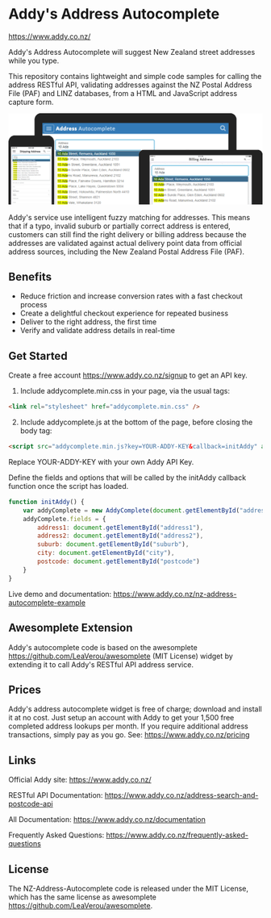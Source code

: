 # Addy's Address Autocomplete

https://www.addy.co.nz/

Addy's Address Autocomplete will suggest New Zealand street addresses while you type.  

This repository contains lightweight and simple code samples for calling the address RESTful API, validating addresses against the 
NZ Postal Address File (PAF) and LINZ databases, from a HTML and JavaScript address capture form.

![Addy Address Autocomplete](https://github.com/addynz/NZ-Address-Autocomplete/blob/master/MobileDevices.png)

Addy's service use intelligent fuzzy matching for addresses. This means that if a typo, invalid suburb or partially correct address is entered, customers can still find the right delivery or billing address because the addresses are validated against actual delivery point data from official address sources, including the New Zealand Postal Address File (PAF).

## Benefits

- Reduce friction and increase conversion rates with a fast checkout process 
- Create a delightful checkout experience for repeated business
- Deliver to the right address, the first time
- Verify and validate address details in real-time

## Get Started

Create a free account <https://www.addy.co.nz/signup> to get an API key.

1) Include addycomplete.min.css in your page, via the usual tags:

```html
<link rel="stylesheet" href="addycomplete.min.css" />
```

2) Include addycomplete.js at the bottom of the page, before closing the body tag:

```html
<script src="addycomplete.min.js?key=YOUR-ADDY-KEY&callback=initAddy" async defer></script>
```
Replace YOUR-ADDY-KEY with your own Addy API Key. 

Define the fields and options that will be called by the initAddy callback function once the script has loaded.

```javascript
function initAddy() {
    var addyComplete = new AddyComplete(document.getElementById("address1"));
    addyComplete.fields = {
        address1: document.getElementById("address1"),
        address2: document.getElementById("address2"),
        suburb: document.getElementById("suburb"),
        city: document.getElementById("city"),
        postcode: document.getElementById("postcode")
    }
}
```

Live demo and documentation: <https://www.addy.co.nz/nz-address-autocomplete-example>

## Awesomplete Extension

Addy's autocomplete code is based on the awesomplete <https://github.com/LeaVerou/awesomplete> (MIT License) 
widget by extending it to call Addy's RESTful API address service.

## Prices
Addy's address autocomplete widget is free of charge; download and install it at no cost.  Just setup an account with Addy to get your 1,500 free completed address lookups per month.  If you require additional address transactions, simply pay as you go. See: https://www.addy.co.nz/pricing

## Links

Official Addy site: <https://www.addy.co.nz/>

RESTful API Documentation: <https://www.addy.co.nz/address-search-and-postcode-api>

All Documentation: <https://www.addy.co.nz/documentation>

Frequently Asked Questions: <https://www.addy.co.nz/frequently-asked-questions>

## License

The NZ-Address-Autocomplete code is released under the MIT License, 
which has the same license as awesomplete <https://github.com/LeaVerou/awesomplete>.
